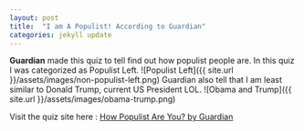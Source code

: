 ```yaml
---
layout: post
title:  "I am A Populist! According to Guardian"
categories: jekyll update
---
```

**Guardian** made this quiz to tell find out how populist people are. In this quiz I was categorized as Populist Left.
![Populist Left]({{ site.url }}/assets/images/non-populist-left.png)
Guardian also tell that I am least similar to Donald Trump, current US President LOL. 
![Obama and Trump]({{ site.url }}/assets/images/obama-trump.png)

Visit the quiz site here : [How Populist Are You? by Guardian](https://www.theguardian.com/world/ng-interactive/2018/nov/21/how-populist-are-you-quiz)

